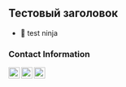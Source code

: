 ## Тестовый заголовок ##

- 🥷 test ninja


### Contact Information
[<img align="left" alt="lolsmth | telegram" width="22px" src="http://telegram.org/img/t_logo.png">][telegram]
[<img align="left" alt="lolsmth | telegram" width="22px" src="https://upload.wikimedia.org/wikipedia/commons/thumb/2/21/VK.com-logo.svg/768px-VK.com-logo.svg.png">][vk]
[<img align="left" alt="lolsmth | telegram" width="22px" src="https://i.pinimg.com/originals/da/14/8f/da148fcb4dcb742ea37c0ea275d30702.png">][email]

[telegram]: https://t.me/im2fat2move
[vk]: https://vk.com/youngsinatralv
[email]: setterinsweater@gmail.com
